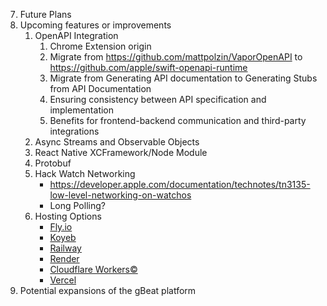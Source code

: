 7. Future Plans
 1. Upcoming features or improvements      
    1. OpenAPI Integration
       1. Chrome Extension origin
       1. Migrate from https://github.com/mattpolzin/VaporOpenAPI to https://github.com/apple/swift-openapi-runtime  
       1. Migrate from Generating API documentation to Generating Stubs from API Documentation
       2. Ensuring consistency between API specification and implementation
       3. Benefits for frontend-backend communication and third-party integrations
    4. Async Streams and Observable Objects
    2. React Native XCFramework/Node Module
    7. Protobuf
    8. Hack Watch Networking
        * https://developer.apple.com/documentation/technotes/tn3135-low-level-networking-on-watchos
        * Long Polling?
    11. Hosting Options
        * [Fly.io](https://fly.io/about/)
        * [Koyeb](https://www.koyeb.com/about)
        * [Railway](https://railway.app/)
        * [Render](https://render.com/)
        * [Cloudflare Workers©](https://workers.cloudflare.com/)
        * [Vercel](https://vercel.com/about)
 2. Potential expansions of the gBeat platform
